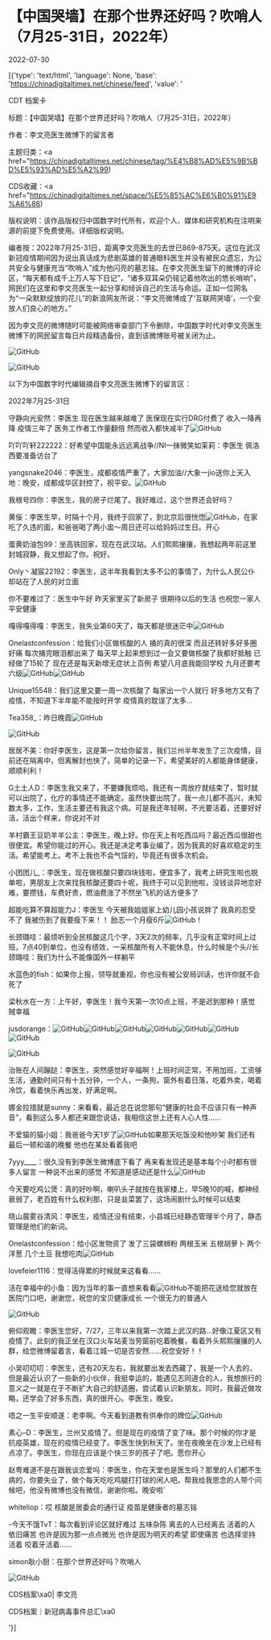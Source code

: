 # 【中国哭墙】在那个世界还好吗？吹哨人（7月25-31日，2022年）

2022-07-30

[{'type': 'text/html', 'language': None, 'base': 'https://chinadigitaltimes.net/chinese/feed', 'value': '

CDT 档案卡

标题：【中国哭墙】在那个世界还好吗？吹哨人（7月25-31日，2022年）

作者：李文亮医生微博下的留言者

主题归类：<a href="https://chinadigitaltimes.net/chinese/tag/%E4%B8%AD%E5%9B%BD%E5%93%AD%E5%A2%99)

CDS收藏：<a href="https://chinadigitaltimes.net/space/%E5%85%AC%E6%B0%91%E9%A6%86)

版权说明：该作品版权归中国数字时代所有，欢迎个人、媒体和研究机构在注明来源的前提下免费使用。详细版权说明。





编者按：2022年7月25-31日，距离李文亮医生的去世已869-875天。这位在武汉新冠疫情期间因为说出真话成为悲剧英雄的普通眼科医生并没有被民众遗忘，为公共安全与健康充当“吹哨人”成为他闪亮的墓志铭。在李文亮医生留下的微博的评论区，“每天都有成千上万人写下日记”，“诸多双耳朵仍铭记着他吹出的悠长哨响”，网民们在这里和李文亮医生一起分享和倾诉自己的生活与命运。正如一位网名为“一朵默默绽放的花儿”的新浪网友所说：“李文亮微博成了‘互联网哭墙’，一个安放人们良心的地方。”

因为李文亮的微博随时可能被网络审查部门下令删除，中国数字时代对李文亮医生微博下的网民留言每日片段精选备份，直到该微博账号被关闭为止。

![GitHub](https://chinadigitaltimes.net/chinese/files/2020/03/Screenshot-2020-03-13-10.48.21.png)

![GitHub](https://chinadigitaltimes.net/chinese/files/2020/03/Screenshot-2020-03-15-11.01.33.png)

以下为中国数字时代编辑摘自李文亮医生微博下的留言区：

2022年7月25-31日

守静向光安然：李医生 现在医生越来越难了 医保现在实行DRG付费了 收入一降再降 疫情三年了 医务工作者工作量翻倍 然而收入都快减半了![GitHub](https://chinadigitaltimes.net/chinese/files/2022/07/post-684998-62e55e613a775.png)

吖吖吖轩222222：好希望中国能永远远离战争//NI一抹微笑如茉莉：李医生 佩洛西要准备访台了

yangsnake2046：李医生，成都疫情严重了，大家加油//大象一jio送你上天入地：晚安，成都成华区封控了，祝平安。![GitHub](https://chinadigitaltimes.net/chinese/files/2022/07/post-684998-62e55e613a775.png)

我根号四你：李医生，我的房子烂尾了。我好难过，这个世界还会好吗？

黄佞：李医生早，时隔十个月，我终于回家了，到北京后很恍惚![GitHub](https://chinadigitaltimes.net/chinese/files/2022/07/post-684998-62e567c958cc7.png)，在家吃了久违的面，和爸爸喝了两小盅～周日还可以给妈妈过生日。开心

蛋黄奶油包99：坐高铁回家，现在在武汉站。人们熙熙攘攘，我想起两年前这里封城寂静，我又想起了你。祝好。

Only丶凝宸22192：李医生，这半年我看到太多不公的事情了，为什么人民公仆却站在了人民的对立面

你不要难过了：医生中午好 昨天家里买了新房子 很期待以后的生活 也祝您一家人平安健康

嘎得嘎得嘎：李医生，我失业第60天了，每天都是很迷茫中![GitHub](https://chinadigitaltimes.net/chinese/files/2022/07/post-684998-62e55e616fec7.png)

Onelastconfession：给我们小区做核酸的人 捅的真的很深 而且还转好多好多圈 好痛 每次捅完眼泪都出来了 每天早上起来想到过一会又要做核酸了我都好抵触 已经做了15轮了 现在还是每天新增无症状上百例 希望八月底我能回学校 九月还要考六级![GitHub](https://chinadigitaltimes.net/chinese/files/2022/07/post-684998-62e55e613a775.png)![GitHub](https://chinadigitaltimes.net/chinese/files/2022/07/post-684998-62e55e613a775.png)

Unique15548：我们这里又要一周一次核酸了 每家出一个人就行 好多地方又有了疫情，不知道下半年能不能按时开学 疫情真的耽误了太多…

Tea358_：昨日晚霞![GitHub](https://chinadigitaltimes.net/chinese/files/2022/07/post-684998-62e567c963178.png)

![GitHub](https://chinadigitaltimes.net/chinese/files/2022/07/image-1659201467561.png)

居居不美：你好李医生，这是第一次给你留言，我们兰州半年发生了三次疫情，目前还在隔离中，但离解封也快了，简单的记录一下，希望美好的人都能身体健康，顺顺利利！

G土土人D：李医生我又来了，不要嫌我烦哈。我还有一周放疗就结束了，暂时就可以出院了，化疗的事情还不能确定。虽然快要出院了，我一点儿都不高兴，未知数太多，工作，生活主要还有我这个病。可是我还年轻啊，不光要活着，还要好好活，活出个样来，你说对不对

羊村霸王豆奶羊羊公主：李医生，晚上好。你在天上有吃西瓜吗？最近西瓜很甜也很便宜。希望你能过的开心。我还是决定考事业编了，因为我真的好喜欢稳定的生活。希望能考上。考不上我也不会气馁的，毕竟还有很多次机会。

小团团儿_：李医生，现在做核酸只要四块钱啦，便宜多了，我考上研究生啦也脱单啦，男朋友上次来找我核酸还要四十呢，我终于可以见到他啦，没钱谈异地恋好难，要攒钱，车费好贵，燃油费涨了不然坐飞机的话方便多了

超能吃算不算超能力J：李医生 今天被我姐姐家上幼儿园小孩说胖了 我真的忍受不了 我被伤到了我要瘦下来！！ 励志一个月瘦6斤![GitHub](https://face.t.sinajs.cn/t4/appstyle/expression/ext/normal/6e/2018new_leimu_org.png)！

长颈璐哇：最烦听到全民核酸这几个字，3天2次的频率，几乎没有正常时间上过班，7点40到单位，也没有绩效，一采核酸所有人不能休息，什么时候是个头//长颈璐哇：我们为什么不能像国外一样躺平

水蓝色的fish：如果你上报，领导就重视，你也没有被公安局训话，也许你就不会死了

梁秋水在一方：上午好，李医生！我今天第一次10点上班，不是迟到那种！感觉贼幸福

jusdorange：![GitHub](https://chinadigitaltimes.net/chinese/files/2022/07/post-684998-62e56ac42fe2a.png)![GitHub](https://chinadigitaltimes.net/chinese/files/2022/07/post-684998-62e56ac42fe2a.png)![GitHub](https://chinadigitaltimes.net/chinese/files/2022/07/post-684998-62e56ac42fe2a.png)![GitHub](https://chinadigitaltimes.net/chinese/files/2022/07/post-684998-62e56ac42fe2a.png)![GitHub](https://chinadigitaltimes.net/chinese/files/2022/07/post-684998-62e56ac42fe2a.png)![GitHub](https://chinadigitaltimes.net/chinese/files/2022/07/post-684998-62e56ac42fe2a.png)![GitHub](https://chinadigitaltimes.net/chinese/files/2022/07/post-684998-62e56ac42fe2a.png)

![GitHub](https://chinadigitaltimes.net/chinese/files/2022/07/image-1659202228244.png)

治账在人间蹦跶：李医生，突然感觉好辛福啊！上班时间正常，不用加班，工资够生活，通勤时间只有十五分钟，一个人，一条狗，窗外有着日落，吃着外卖，喝着冷饮，看着快乐再出发，好满足啊。

娜金拉措就是sunny：来看看，最近总在说您那句“健康的社会不应该只有一种声音”，看到这么多人都还来跟您说话，我相信这世上还有人心人性……

不爱猫的猫小姐：我爸爸今天1岁了![GitHub](https://chinadigitaltimes.net/chinese/files/2022/07/post-684998-62e55e616fec7.png)如果那天吃饭没和他吵架 我们还有最后一顿和谐的晚餐 他也在某处看着我吧

7yyy____：很久没有到李医生微博底下看了 再来看发现还是基本每个小时都有很多人留言 一种说不出来的感觉 不知道是感动还是什么![GitHub](https://chinadigitaltimes.net/chinese/files/2022/07/post-684998-62e55e61db5d4.png)

今天要吃鸡公煲：真的好吵啊，喇叭头子就按在我家楼上，早5晚10的喊，都神经衰弱了，老百姓有什么权利那，只是韭菜罢了，这场闹剧什么时候可以结束

晓山晨雾谷清风：李医生，疫情还没有结束，小县城已经静态管理半个月了，静态管理是他们的新词。

Onelastconfession：给小区发物资了 发了三袋螺蛳粉 两根玉米 五根胡萝卜 两个洋葱 几个土豆 我想吃肉![GitHub](https://chinadigitaltimes.net/chinese/files/2022/07/post-684998-62e567c96de88.png)

lovefeier1116：觉得活得累的时候就来这看看……

活在幸福中的小鱼：因为当年的事一直想来看看![GitHub](https://chinadigitaltimes.net/chinese/files/2022/07/post-684998-62e5617ede526.png)不能把花送给您就放在医院门口吧，谢谢您，祝您的宝贝健康成长 一个很无力的普通人

![GitHub](https://chinadigitaltimes.net/chinese/files/2022/07/image-1659199855721.png)

俯仰观瞻：李医生您好，7/27，三年以来我第一次踏上武汉的路…好像江夏区又有疫情了。此刻的我正坐在汉口火车站麦当劳窗前吃着晚餐，看着外头熙熙攘攘的人群，给您微博留着言，看着江城一切是否安然……祝您安好！！

小吴叨叨叨：李医生，还有20天左右，我就要出发去西藏了，我是一个人去的，但是最近认识了一些新的小伙伴，我挺幸运的，能遇见志同道合的人，我想旅行的意义之一就是在于不断扩大自己的舒适圈，尝试着认识新朋友。同时，我最近做攻略，还学会了好多东西，真的很开心。李医生，晚安。

唔之一生平安顺遂：老李啊。今天看到道教有供奉你的牌位![GitHub](https://chinadigitaltimes.net/chinese/files/2022/07/post-684998-62e567c977f9f.png)

素心&#8211;D：李医生，兰州又疫情了。但是现在的疫情了变了味。那个时候的你才是抗疫英雄，现在的疫情已经变了。李医生快到秋天了。坐在夜晚坐在沙发上已经有点凉了。李医生，你现在应该是个快三岁的孩子了吧。愿你开心

赵粤难道不是在跟我谈恋爱吗：李医生，你在天堂也是医生吗？那里的人们都不生病的，你要失业了，做个每天吃吃鸡腿打打球的闲人吧。帮我给我思念的人带个问候吧，他没有微博也没有微信，谢谢你啦。晚安啦`

whiteliop：哎 核酸是居委会的通行证 疫苗是健康者的墓志铭

-今天不饿TvT：每次看到评论区就好难过 五味杂陈 离去的人已经离去 活着的人依旧痛苦 也许是因为那一点点微光 也许是因为明天的希望 即使痛苦 也选择坚持活着 咬着牙活着……

simon耿小厨：在那个世界还好吗？吹哨人



![GitHub](https://chinadigitaltimes.net/chinese/files/2020/03/37-150x150.jpg)

CDS档案\xa0| 李文亮

CDS档案｜新冠病毒事件总汇\xa0

'}]
